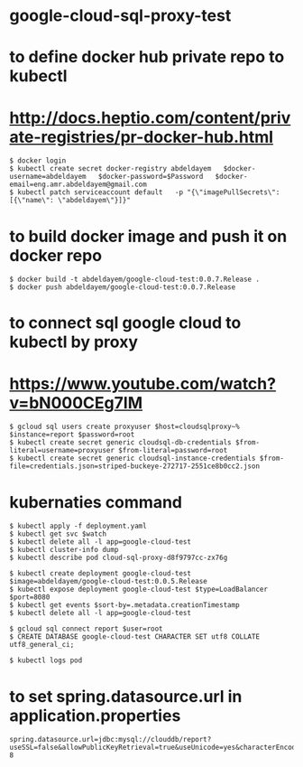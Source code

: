 # google-cloud-sql-proxy-test
# to define docker hub private repo to kubectl  
# http://docs.heptio.com/content/private-registries/pr-docker-hub.html

    $ docker login
    $ kubectl create secret docker-registry abdeldayem   $docker-username=abdeldayem   $docker-password=$Password   $docker-email=eng.amr.abdeldayem@gmail.com
    $ kubectl patch serviceaccount default   -p "{\"imagePullSecrets\": [{\"name\": \"abdeldayem\"}]}"

# to build docker image and push it on docker repo
    $ docker build -t abdeldayem/google-cloud-test:0.0.7.Release .
    $ docker push abdeldayem/google-cloud-test:0.0.7.Release
    
# to connect sql google cloud to kubectl by proxy
# https://www.youtube.com/watch?v=bN000CEg7IM
    $ gcloud sql users create proxyuser $host=cloudsqlproxy~% $instance=report $password=root
    $ kubectl create secret generic cloudsql-db-credentials $from-literal=username=proxyuser $from-literal=password=root
    $ kubectl create secret generic cloudsql-instance-credentials $from-file=credentials.json=striped-buckeye-272717-2551ce8b0cc2.json

# kubernaties command
    $ kubectl apply -f deployment.yaml
    $ kubectl get svc $watch
    $ kubectl delete all -l app=google-cloud-test
    $ kubectl cluster-info dump
    $ kubectl describe pod cloud-sql-proxy-d8f9797cc-zx76g
    
    $ kubectl create deployment google-cloud-test $image=abdeldayem/google-cloud-test:0.0.5.Release
    $ kubectl expose deployment google-cloud-test $type=LoadBalancer $port=8080
    $ kubectl get events $sort-by=.metadata.creationTimestamp
    $ kubectl delete all -l app=google-cloud-test
    
    $ gcloud sql connect report $user=root
    $ CREATE DATABASE google-cloud-test CHARACTER SET utf8 COLLATE utf8_general_ci;
    
    $ kubectl logs pod
    
# to set spring.datasource.url in application.properties
    spring.datasource.url=jdbc:mysql://clouddb/report?useSSL=false&allowPublicKeyRetrieval=true&useUnicode=yes&characterEncoding=UTF-8
